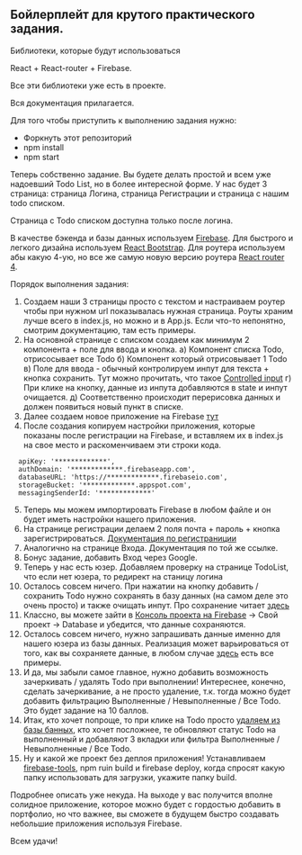 ## Бойлерплейт для крутого практического задания.

Библиотеки, которые будут использоваться

React + React-router + Firebase.

Все эти библиотеки уже есть в проекте.

Вся документация прилагается.

Для того чтобы приступить к выполнению задания нужно:
- Форкнуть этот репозиторий
- npm install
- npm start

Теперь собственно задание. Вы будете делать простой и всем уже надоевший Todo List, но в более интересной форме.
У нас будет 3 страница: страница Логина, страница Регистрации и страница с нашим todo списком.

Страница с Todo списком доступна только после логина.

В качестве бэкенда и базы данных используем <a href="https://firebase.google.com/docs/web/setup">Firebase</a>.
Для быстрого и легкого дизайна используем <a href="react-bootstrap.github.io">React Bootstrap</a>.
Для роутера используем абы какую 4-ую, но все же самую новую версию роутера <a href="https://reacttraining.com/react-router/">React router 4</a>.

Порядок выполнения задания:

1) Создаем наши 3 страницы просто с текстом и настраиваем роутер чтобы при нужном url показывалась нужная страница. Роуты храним лучше всего в index.js, но можно и в App.js. Если что-то непонятно, смотрим документацию, там есть примеры.
2) На основной странице с списком создаем как минимум 2 компонента + поле для ввода и кнопка.
а) Компонент списка Todo, отрисосывает все Todo
б) Компонент который отрисовывает 1 Todo
в) Поле для ввода - обычный контролируем инпут для текста + кнопка сохранить. Тут можно прочитать, что такое <a href="https://facebook.github.io/react/docs/forms.html#controlled-components">Controlled input</a>
г) При клике на кнопку, данные из инпута добавляются в state и инпут очищается.
д) Соответственно происходит перерисовка данных и должен появиться новый пункт в списке.
3) Далее создаем новое приложение на Firebase <a href="https://console.firebase.google.com/">тут</a>
4) После создания копируем настройки приложения, которые показаны после регистрации на Firebase, и вставляем их в index.js на свое место и раскоменчиваем эти строки кода.
```
  apiKey: '*************',
  authDomain: '*************.firebaseapp.com',
  databaseURL: 'https://*************.firebaseio.com',
  storageBucket: '*************.appspot.com',
  messagingSenderId: '*************'
```
5) Теперь мы можем импортировать Firebase в любом файле и он будет иметь настройки нашего приложения.
6) На странице регистрации делаем 2 поля почта + пароль + кнопка зарегистрироваться. <a href="https://firebase.google.com/docs/auth/web/password-auth">Документация по регистраниции</a> 
7) Аналогично на странице Входа. Документация по той же ссылке.
8) Бонус задание, добавить Вход через Google.
9) Теперь у нас есть юзер. Добавляем проверку на странице TodoList, что если нет юзера, то редирект на станицу логина
10) Осталось совсем ничего. При нажатии на кнопку добавить / сохранить Todo нужно сохранять в базу данных (на самом деле это очень просто) и также очищать инпут. Про сохранение читает <a href="https://firebase.google.com/docs/database/web/read-and-write">здесь</a>
11) Классно, вы можете зайти в <a href="firebase.google.com/console/">Консоль проекта на Firebase</a> -> Свой проект -> Database и убедится, что данные сохраняются.
12) Осталось совсем ничего, нужно запрашивать данные именно для нашего юзера из базы данных. Реализация может варьироваться от того, как вы сохраняете данные, в любом случае <a href="https://firebase.google.com/docs/database/web/read-and-write">здесь</a> есть все примеры.
13) И да, мы забыли самое главное, нужно добавить возможность зачеркивать / удалять Todo при выполнении! Интереснее, конечно, сделать зачеркивание, а не просто удаление, т.к. тогда можно будет добавить фильтрацию Выполненные / Невыполненные / Все Todo. Это будет задание на 10 баллов.
14) Итак, кто хочет попроще, то при клике на Todo просто <a href="https://firebase.google.com/docs/database/web/read-and-write#delete_data">удаляем из базы банных</a>, кто хочет посложнее, те обновляют статус Todo на выполненный и добавляют 3 вкладки или фильтра Выполненные / Невыполненные / Все Todo.
15) Ну и какой же проект без деплоя приложения! Устанавливаем <a href="https://www.npmjs.com/package/firebase-tools">firebase-tools</a>, npm ruin build и firebase deploy, когда спросят какую папку использовать для загрузки, укажите папку build.

Подробнее описать уже некуда. На выходе у вас получится вполне солидное приложение, которое можно будет с гордостью добавить в портфолио, но что важнее, вы сможете в будущем быстро создавать небольшие приложения используя Firebase.

Всем удачи!
